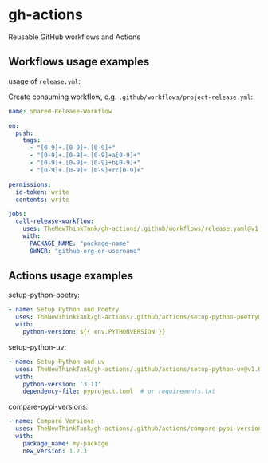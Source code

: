 # gh-actions

Reusable GitHub workflows and Actions

## Workflows usage examples

usage of `release.yml`:

Create consuming workflow, e.g. `.github/workflows/project-release.yml`:

```yaml
name: Shared-Release-Workflow

on:
  push:
    tags:
      - "[0-9]+.[0-9]+.[0-9]+"
      - "[0-9]+.[0-9]+.[0-9]+a[0-9]+"
      - "[0-9]+.[0-9]+.[0-9]+b[0-9]+"
      - "[0-9]+.[0-9]+.[0-9]+rc[0-9]+"

permissions:
  id-token: write
  contents: write

jobs:
  call-release-workflow:
    uses: TheNewThinkTank/gh-actions/.github/workflows/release.yaml@v1.0.4
    with:
      PACKAGE_NAME: "package-name"
      OWNER: "github-org-or-username"
```

## Actions usage examples

setup-python-poetry:

```yaml
- name: Setup Python and Poetry
  uses: TheNewThinkTank/gh-actions/.github/actions/setup-python-poetry@v1.0.4
  with:
    python-version: ${{ env.PYTHONVERSION }}
```

setup-python-uv:

```yaml
- name: Setup Python and uv
  uses: TheNewThinkTank/gh-actions/.github/actions/setup-python-uv@v1.0.4
  with:
    python-version: '3.11'
    dependency-file: pyproject.toml  # or requirements.txt
```

compare-pypi-versions:

```yaml
- name: Compare Versions
  uses: TheNewThinkTank/gh-actions/.github/actions/compare-pypi-versions@v1.0.4
  with:
    package_name: my-package
    new_version: 1.2.3
```

<!--
git tag -a v1.0.0 -m "Initial release of setup-python-poetry"
git push origin v1.0.0
-->
